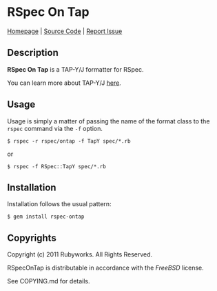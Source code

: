 # RSpec On Tap

[Homepage](http://rubyworks.github.com/rspec-ontap) |
[Source Code](http://github.com/rubyworks/rspec-ontap) |
[Report Issue](http://github.com/rubyworks/rspec-ontap/issues)


## Description

**RSpec On Tap** is a TAP-Y/J formatter for RSpec.

You can learn more about TAP-Y/J [here](https://github.com/rubyworks/tapout).


## Usage

Usage is simply a matter of passing the name of the format class to
the `rspec` command via the `-f` option.

    $ rspec -r rspec/ontap -f TapY spec/*.rb

or

    $ rspec -f RSpec::TapY spec/*.rb


## Installation

Installation follows the usual pattern:

    $ gem install rspec-ontap


## Copyrights

Copyright (c) 2011 Rubyworks. All Rights Reserved.

RSpecOnTap is distributable in accordance with the *FreeBSD* license.

See COPYING.md for details.


